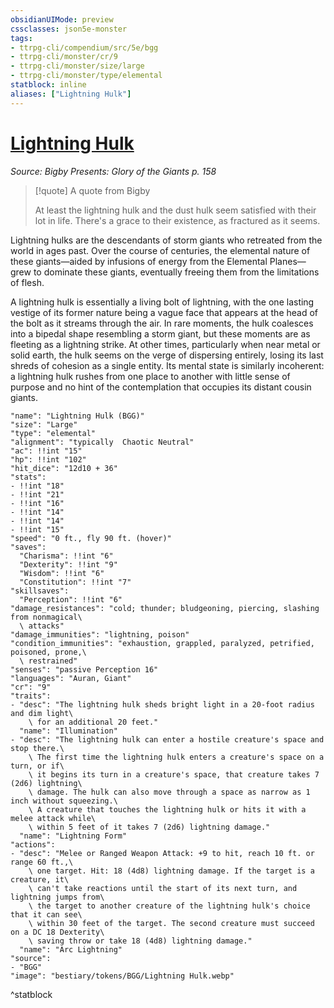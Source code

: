 ```yaml
---
obsidianUIMode: preview
cssclasses: json5e-monster
tags:
- ttrpg-cli/compendium/src/5e/bgg
- ttrpg-cli/monster/cr/9
- ttrpg-cli/monster/size/large
- ttrpg-cli/monster/type/elemental
statblock: inline
aliases: ["Lightning Hulk"]
---
```

# [Lightning Hulk](3-Compendium\CLI\bestiary\elemental/lightning-hulk-bgg.md)
*Source: Bigby Presents: Glory of the Giants p. 158*  

> [!quote] A quote from Bigby  
> 
> At least the lightning hulk and the dust hulk seem satisfied with their lot in life. There's a grace to their existence, as fractured as it seems.

Lightning hulks are the descendants of storm giants who retreated from the world in ages past. Over the course of centuries, the elemental nature of these giants—aided by infusions of energy from the Elemental Planes—grew to dominate these giants, eventually freeing them from the limitations of flesh.

A lightning hulk is essentially a living bolt of lightning, with the one lasting vestige of its former nature being a vague face that appears at the head of the bolt as it streams through the air. In rare moments, the hulk coalesces into a bipedal shape resembling a storm giant, but these moments are as fleeting as a lightning strike. At other times, particularly when near metal or solid earth, the hulk seems on the verge of dispersing entirely, losing its last shreds of cohesion as a single entity. Its mental state is similarly incoherent: a lightning hulk rushes from one place to another with little sense of purpose and no hint of the contemplation that occupies its distant cousin giants.

```statblock
"name": "Lightning Hulk (BGG)"
"size": "Large"
"type": "elemental"
"alignment": "typically  Chaotic Neutral"
"ac": !!int "15"
"hp": !!int "102"
"hit_dice": "12d10 + 36"
"stats":
- !!int "18"
- !!int "21"
- !!int "16"
- !!int "14"
- !!int "14"
- !!int "15"
"speed": "0 ft., fly 90 ft. (hover)"
"saves":
  "Charisma": !!int "6"
  "Dexterity": !!int "9"
  "Wisdom": !!int "6"
  "Constitution": !!int "7"
"skillsaves":
  "Perception": !!int "6"
"damage_resistances": "cold; thunder; bludgeoning, piercing, slashing from nonmagical\
  \ attacks"
"damage_immunities": "lightning, poison"
"condition_immunities": "exhaustion, grappled, paralyzed, petrified, poisoned, prone,\
  \ restrained"
"senses": "passive Perception 16"
"languages": "Auran, Giant"
"cr": "9"
"traits":
- "desc": "The lightning hulk sheds bright light in a 20-foot radius and dim light\
    \ for an additional 20 feet."
  "name": "Illumination"
- "desc": "The lightning hulk can enter a hostile creature's space and stop there.\
    \ The first time the lightning hulk enters a creature's space on a turn, or if\
    \ it begins its turn in a creature's space, that creature takes 7 (2d6) lightning\
    \ damage. The hulk can also move through a space as narrow as 1 inch without squeezing.\
    \ A creature that touches the lightning hulk or hits it with a melee attack while\
    \ within 5 feet of it takes 7 (2d6) lightning damage."
  "name": "Lightning Form"
"actions":
- "desc": "Melee or Ranged Weapon Attack: +9 to hit, reach 10 ft. or range 60 ft.,\
    \ one target. Hit: 18 (4d8) lightning damage. If the target is a creature, it\
    \ can't take reactions until the start of its next turn, and lightning jumps from\
    \ the target to another creature of the lightning hulk's choice that it can see\
    \ within 30 feet of the target. The second creature must succeed on a DC 18 Dexterity\
    \ saving throw or take 18 (4d8) lightning damage."
  "name": "Arc Lightning"
"source":
- "BGG"
"image": "bestiary/tokens/BGG/Lightning Hulk.webp"
```
^statblock